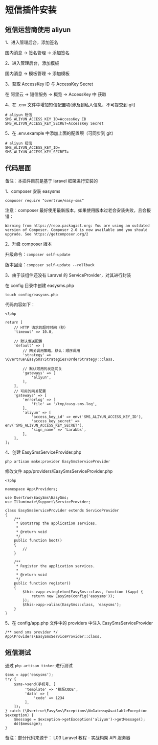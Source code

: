 # 短信插件安装

## 短信运营商使用 aliyun

 1、进入管理后台，添加签名

国内消息 -> 签名管理 -> 添加签名

 2、进入管理后台，添加模板

国内消息 -> 模板管理 -> 添加模板

3、获取 AccessKey ID 与 AccessKey Secret

在 阿里云 -> 短信服务 -> 概览 -> AccessKey 中 获取

4、在 .env 文件中增加短信配置项(涉及到私人信息，不可提交到 git)

```
# aliyun 短信
SMS_ALIYUN_ACCESS_KEY_ID=AccessKey ID
SMS_ALIYUN_ACCESS_KEY_SECRET=AccessKey Secret
```

5、在 .env.example 中添加上面的配置项（可同步到 git）
```
# aliyun 短信
SMS_ALIYUN_ACCESS_KEY_ID=
SMS_ALIYUN_ACCESS_KEY_SECRET=
```

## 代码层面

备注：本插件目前是基于 laravel 框架进行安装的

1、composer 安装 easysms 

`composer require "overtrue/easy-sms"`

注意：composer 最好使用最新版本，如果使用版本过老会安装失败，且会报错：

`Warning from https://repo.packagist.org: You are using an outdated version of Composer. Composer 2.0 is now available and you should upgrade. See https://getcomposer.org/2`

2、升级 composer 版本

升级命令：`composer self-update`

版本回滚：`composer self-update --rollback`

3、由于该组件还没有 Laravel 的 ServiceProvider，对其进行封装

在 config 目录中创建 easysms.php

`touch config/easysms.php`

代码内容如下：
```
<?php

return [
    // HTTP 请求的超时时间（秒）
    'timeout' => 10.0,

    // 默认发送配置
    'default' => [
        // 网关调用策略，默认：顺序调用
        'strategy' => \Overtrue\EasySms\Strategies\OrderStrategy::class,

        // 默认可用的发送网关
        'gateways' => [
            'aliyun',
        ],
    ],
    // 可用的网关配置
    'gateways' => [
        'errorlog' => [
            'file' => '/tmp/easy-sms.log',
        ],
        'aliyun' => [
            'access_key_id' => env('SMS_ALIYUN_ACCESS_KEY_ID'),
            'access_key_secret' => env('SMS_ALIYUN_ACCESS_KEY_SECRET'),
            'sign_name' => 'Larabbs',
        ],
    ],
];
```

4、创建 EasySmsServiceProvider.php 

`php artisan make:provider EasySmsServiceProvider`

修改文件 app/providers/EasySmsServiceProvider.php 

```
<?php

namespace App\Providers;

use Overtrue\EasySms\EasySms;
use Illuminate\Support\ServiceProvider;

class EasySmsServiceProvider extends ServiceProvider
{
    /**
     * Bootstrap the application services.
     *
     * @return void
     */
    public function boot()
    {
        //
    }

    /**
     * Register the application services.
     *
     * @return void
     */
    public function register()
    {
        $this->app->singleton(EasySms::class, function ($app) {
            return new EasySms(config('easysms'));
        });
        $this->app->alias(EasySms::class, 'easysms');
    }
}
```

5、在 config/app.php 文件中的 providers 中注入 EasySmsServiceProvider 

```
/** send sms provider */
App\Providers\EasySmsServiceProvider::class,
```

## 短信测试
通过 `php artisan tinker` 进行测试

```
$sms = app('easysms');
try {
    $sms->send(手机号, [
         'template' => '模版CODE',
         'data' => [
             'code' => 1234
         ],
    ]);
} catch (\Overtrue\EasySms\Exceptions\NoGatewayAvailableException $exception) {
    $message = $exception->getException('aliyun')->getMessage();
    dd($message);
}
```

备注：部分代码来源于： L03 Laravel 教程 - 实战构架 API 服务器 



